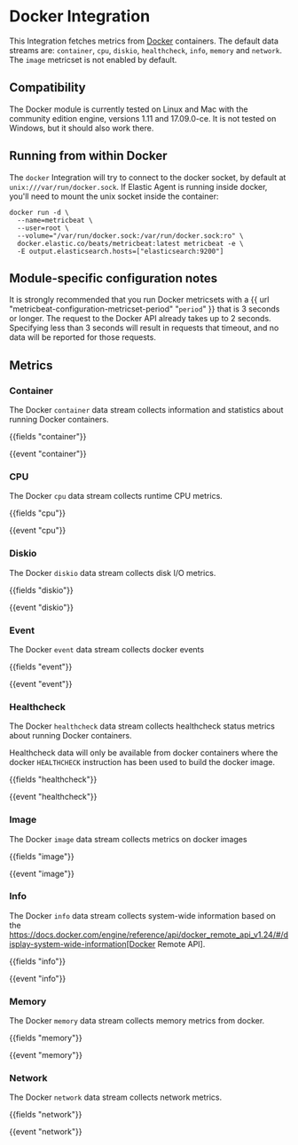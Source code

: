 # Docker Integration

This Integration fetches metrics from [Docker](https://www.docker.com/) containers. The default data streams are: `container`, `cpu`, `diskio`, `healthcheck`, `info`, `memory` and `network`. The `image` metricset is not enabled by default.

## Compatibility

The Docker module is currently tested on Linux and Mac with the community
edition engine, versions 1.11 and 17.09.0-ce. It is not tested on Windows,
but it should also work there.

## Running from within Docker

The `docker` Integration will try to connect to the docker socket, by default at `unix:///var/run/docker.sock`.
If Elastic Agent is running inside docker, you'll need to mount the unix socket inside the container:

```
docker run -d \
  --name=metricbeat \
  --user=root \
  --volume="/var/run/docker.sock:/var/run/docker.sock:ro" \
  docker.elastic.co/beats/metricbeat:latest metricbeat -e \
  -E output.elasticsearch.hosts=["elasticsearch:9200"]
```

## Module-specific configuration notes

It is strongly recommended that you run Docker metricsets with a
{{ url "metricbeat-configuration-metricset-period" "`period`" }}
that is 3 seconds or longer. The request to the
Docker API already takes up to 2 seconds. Specifying less than 3 seconds will
result in requests that timeout, and no data will be reported for those
requests.

## Metrics

### Container

The Docker `container` data stream collects information and statistics about
running Docker containers.

{{fields "container"}}

{{event "container"}}

### CPU

The Docker `cpu` data stream collects runtime CPU metrics.

{{fields "cpu"}}

{{event "cpu"}}

### Diskio

The Docker `diskio` data stream collects disk I/O metrics.

{{fields "diskio"}}

{{event "diskio"}}

### Event

The Docker `event` data stream collects docker events

{{fields "event"}}

{{event "event"}}

### Healthcheck

The Docker `healthcheck` data stream collects healthcheck status metrics about
running Docker containers.

Healthcheck data will only be available from docker containers where the
docker `HEALTHCHECK` instruction has been used to build the docker image.

{{fields "healthcheck"}}

{{event "healthcheck"}}

### Image

The Docker `image` data stream collects metrics on docker images

{{fields "image"}}

{{event "image"}}

### Info

The Docker `info` data stream collects system-wide information based on the
https://docs.docker.com/engine/reference/api/docker_remote_api_v1.24/#/display-system-wide-information[Docker Remote API].

{{fields "info"}}

{{event "info"}}

### Memory

The Docker `memory` data stream collects memory metrics from docker.

{{fields "memory"}}

{{event "memory"}}


### Network

The Docker `network` data stream collects network metrics.

{{fields "network"}}

{{event "network"}}